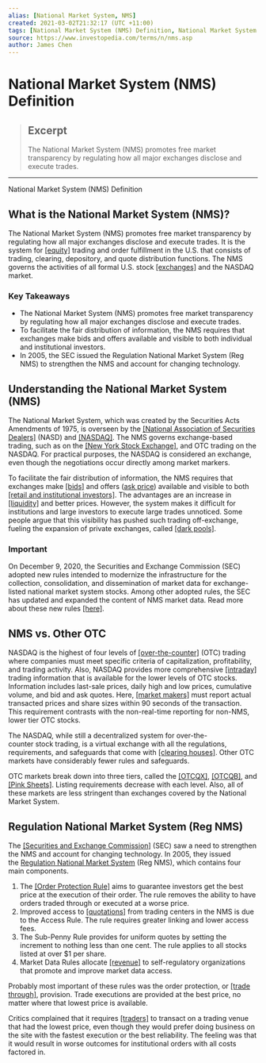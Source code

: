 ```yaml
---
alias: [National Market System, NMS]
created: 2021-03-02T21:32:17 (UTC +11:00)
tags: [National Market System (NMS) Definition, National Market System (NMS) Definition]
source: https://www.investopedia.com/terms/n/nms.asp
author: James Chen
---
```


# National Market System (NMS) Definition

> ## Excerpt
> The National Market System (NMS) promotes free market transparency by regulating how all major exchanges disclose and execute trades.

---

National Market System (NMS) Definition
## What is the National Market System (NMS)?

The National Market System (NMS) promotes free market transparency by regulating how all major exchanges disclose and execute trades. It is the system for [[equity]](https://www.investopedia.com/terms/e/equity.asp) trading and order fulfillment in the U.S. that consists of trading, clearing, depository, and quote distribution functions. The NMS governs the activities of all formal U.S. stock [[exchanges]](https://www.investopedia.com/terms/e/exchange.asp) and the NASDAQ market.

### Key Takeaways

-   The National Market System (NMS) promotes free market transparency by regulating how all major exchanges disclose and execute trades.
-   To facilitate the fair distribution of information, the NMS requires that exchanges make bids and offers available and visible to both individual and institutional investors.
-   In 2005, the SEC issued the Regulation National Market System (Reg NMS) to strengthen the NMS and account for changing technology.

## Understanding the National Market System (NMS)

The National Market System, which was created by the Securities Acts Amendments of 1975, is overseen by the [[National Association of Securities Dealers]](https://www.investopedia.com/terms/n/nasd.asp) (NASD) and [[NASDAQ]](https://www.investopedia.com/terms/n/nasdaq.asp). The NMS governs exchange-based trading, such as on the [[New York Stock Exchange]](https://www.investopedia.com/terms/n/nyse.asp), and OTC trading on the NASDAQ. For practical purposes, the NASDAQ is considered an exchange, even though the negotiations occur directly among market markers.

To facilitate the fair distribution of information, the NMS requires that exchanges make [[bids]](https://www.investopedia.com/terms/b/bid.asp) and offers ([ask price](https://www.investopedia.com/terms/a/ask.asp)) available and visible to both [[retail and institutional investors]](https://www.investopedia.com/ask/answers/06/institutionalinvestor.asp). The advantages are an increase in [[liquidity]](https://www.investopedia.com/terms/l/liquidity.asp) and better prices. However, the system makes it difficult for institutions and large investors to execute large trades unnoticed. Some people argue that this visibility has pushed such trading off-exchange, fueling the expansion of private exchanges, called [[dark pools]](https://www.investopedia.com/terms/d/dark-pool.asp).

### Important

On December 9, 2020, the Securities and Exchange Commission (SEC) adopted new rules intended to modernize the infrastructure for the collection, consolidation, and dissemination of market data for exchange-listed national market system stocks. Among other adopted rules, the SEC has updated and expanded the content of NMS market data. Read more about these new rules [[here]](https://www.sec.gov/news/press-release/2020-311).

## NMS vs. Other OTC

NASDAQ is the highest of four levels of [[over-the-counter]](https://www.investopedia.com/terms/o/otc.asp) (OTC) trading where companies must meet specific criteria of capitalization, profitability, and trading activity. Also, NASDAQ provides more comprehensive [[intraday]](https://www.investopedia.com/terms/i/intraday.asp) trading information that is available for the lower levels of OTC stocks. Information includes last-sale prices, daily high and low prices, cumulative volume, and bid and ask quotes. Here, [[market makers]](https://www.investopedia.com/terms/m/marketmaker.asp) must report actual transacted prices and share sizes within 90 seconds of the transaction. This requirement contrasts with the non-real-time reporting for non-NMS, lower tier OTC stocks.

The NASDAQ, while still a decentralized system for over-the-counter stock trading, is a virtual exchange with all the regulations, requirements, and safeguards that come with [[clearing houses]](https://www.investopedia.com/terms/c/clearinghouse.asp). Other OTC markets have considerably fewer rules and safeguards.

OTC markets break down into three tiers, called the [[OTCQX]](https://www.investopedia.com/terms/o/otcqx.asp), [[OTCQB]](https://www.investopedia.com/terms/o/otcqb.asp), and [[Pink Sheets]](https://www.investopedia.com/terms/p/pinksheets.asp). Listing requirements decrease with each level. Also, all of these markets are less stringent than exchanges covered by the National Market System.

## Regulation National Market System (Reg NMS)

The [[Securities and Exchange Commission]](https://www.investopedia.com/terms/s/sec.asp) (SEC) saw a need to strengthen the NMS and account for changing technology. In 2005, they issued the [Regulation National Market System](https://www.investopedia.com/terms/r/regulation-nms.asp) (Reg NMS), which contains four main components.

1.  The [[Order Protection Rule]](https://www.investopedia.com/terms/o/order-protection-rule.asp) aims to guarantee investors get the best price at the execution of their order. The rule removes the ability to have orders traded through or executed at a worse price.
2.  Improved access to [[quotations]](https://www.investopedia.com/terms/q/quotation.asp) from trading centers in the NMS is due to the Access Rule. The rule requires greater linking and lower access fees.
3.  The Sub-Penny Rule provides for uniform quotes by setting the increment to nothing less than one cent. The rule applies to all stocks listed at over $1 per share.
4.  Market Data Rules allocate [[revenue]](https://www.investopedia.com/terms/r/revenue.asp) to self-regulatory organizations that promote and improve market data access.

Probably most important of these rules was the order protection, or [[trade through]](https://www.investopedia.com/terms/t/tradethrough.asp), provision. Trade executions are provided at the best price, no matter where that lowest price is available.

Critics complained that it requires [[traders]](https://www.investopedia.com/terms/t/trader.asp) to transact on a trading venue that had the lowest price, even though they would prefer doing business on the site with the fastest execution or the best reliability. The feeling was that it would result in worse outcomes for institutional orders with all costs factored in.
